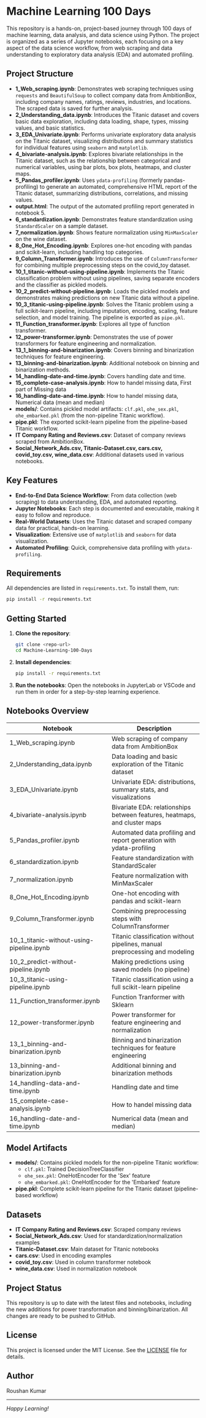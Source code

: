 # Machine Learning 100 Days

This repository is a hands-on, project-based journey through 100 days of machine learning, data analysis, and data science using Python. The project is organized as a series of Jupyter notebooks, each focusing on a key aspect of the data science workflow, from web scraping and data understanding to exploratory data analysis (EDA) and automated profiling.

## Project Structure

- **1_Web_scraping.ipynb**: Demonstrates web scraping techniques using `requests` and `BeautifulSoup` to collect company data from AmbitionBox, including company names, ratings, reviews, industries, and locations. The scraped data is saved for further analysis.
- **2_Understanding_data.ipynb**: Introduces the Titanic dataset and covers basic data exploration, including data loading, shape, types, missing values, and basic statistics.
- **3_EDA_Univariate.ipynb**: Performs univariate exploratory data analysis on the Titanic dataset, visualizing distributions and summary statistics for individual features using `seaborn` and `matplotlib`.
- **4_bivariate-analysis.ipynb**: Explores bivariate relationships in the Titanic dataset, such as the relationship between categorical and numerical variables, using bar plots, box plots, heatmaps, and cluster maps.
- **5_Pandas_profiler.ipynb**: Uses `ydata-profiling` (formerly pandas-profiling) to generate an automated, comprehensive HTML report of the Titanic dataset, summarizing distributions, correlations, and missing values.
- **output.html**: The output of the automated profiling report generated in notebook 5.
- **6_standardization.ipynb**: Demonstrates feature standardization using `StandardScaler` on a sample dataset.
- **7_normalization.ipynb**: Shows feature normalization using `MinMaxScaler` on the wine dataset.
- **8_One_Hot_Encoding.ipynb**: Explores one-hot encoding with pandas and scikit-learn, including handling top categories.
- **9_Column_Transformer.ipynb**: Introduces the use of `ColumnTransformer` for combining multiple preprocessing steps on the covid_toy dataset.
- **10_1_titanic-without-using-pipeline.ipynb**: Implements the Titanic classification problem without using pipelines, saving separate encoders and the classifier as pickled models.
- **10_2_predict-without-pipeline.ipynb**: Loads the pickled models and demonstrates making predictions on new Titanic data without a pipeline.
- **10_3_titanic-using-pipeline.ipynb**: Solves the Titanic problem using a full scikit-learn pipeline, including imputation, encoding, scaling, feature selection, and model training. The pipeline is exported as `pipe.pkl`.
- **11_Function_transformer.ipynb**: Explores all type of function transformer.
- **12_power-transformer.ipynb**: Demonstrates the use of power transformers for feature engineering and normalization.
- **13_1_binning-and-binarization.ipynb**: Covers binning and binarization techniques for feature engineering.
- **13_binning-and-binarization.ipynb**: Additional notebook on binning and binarization methods.
- **14_handling-date-and-time.ipynb**: Covers handling date and time.
- **15_complete-case-analysis.ipynb**: How to handel missing data, First part of Missing data
- **16_handling-date-and-time.ipynb**: How to handel missing data, Numerical data (mean and median)
- **models/**: Contains pickled model artifacts: `clf.pkl`, `ohe_sex.pkl`, `ohe_embarked.pkl` (from the non-pipeline Titanic workflow).
- **pipe.pkl**: The exported scikit-learn pipeline from the pipeline-based Titanic workflow.
- **IT Company Rating and Reviews.csv**: Dataset of company reviews scraped from AmbitionBox.
- **Social_Network_Ads.csv, Titanic-Dataset.csv, cars.csv, covid_toy.csv, wine_data.csv**: Additional datasets used in various notebooks.

## Key Features

- **End-to-End Data Science Workflow**: From data collection (web scraping) to data understanding, EDA, and automated reporting.
- **Jupyter Notebooks**: Each step is documented and executable, making it easy to follow and reproduce.
- **Real-World Datasets**: Uses the Titanic dataset and scraped company data for practical, hands-on learning.
- **Visualization**: Extensive use of `matplotlib` and `seaborn` for data visualization.
- **Automated Profiling**: Quick, comprehensive data profiling with `ydata-profiling`.

## Requirements

All dependencies are listed in `requirements.txt`. To install them, run:

```bash
pip install -r requirements.txt
```

## Getting Started

1. **Clone the repository**:
   ```bash
   git clone <repo-url>
   cd Machine-Learning-100-Days
   ```
2. **Install dependencies**:
   ```bash
   pip install -r requirements.txt
   ```
3. **Run the notebooks**:
   Open the notebooks in JupyterLab or VSCode and run them in order for a step-by-step learning experience.

## Notebooks Overview

| Notebook                                 | Description                                                                 |
|------------------------------------------|-----------------------------------------------------------------------------|
| 1_Web_scraping.ipynb                     | Web scraping of company data from AmbitionBox                                |
| 2_Understanding_data.ipynb               | Data loading and basic exploration of the Titanic dataset                    |
| 3_EDA_Univariate.ipynb                   | Univariate EDA: distributions, summary stats, and visualizations             |
| 4_bivariate-analysis.ipynb               | Bivariate EDA: relationships between features, heatmaps, and cluster maps    |
| 5_Pandas_profiler.ipynb                   | Automated data profiling and report generation with ydata-profiling          |
| 6_standardization.ipynb                  | Feature standardization with StandardScaler                                  |
| 7_normalization.ipynb                    | Feature normalization with MinMaxScaler                                      |
| 8_One_Hot_Encoding.ipynb                 | One-hot encoding with pandas and scikit-learn                                |
| 9_Column_Transformer.ipynb               | Combining preprocessing steps with ColumnTransformer                         |
| 10_1_titanic-without-using-pipeline.ipynb| Titanic classification without pipelines, manual preprocessing and modeling   |
| 10_2_predict-without-pipeline.ipynb      | Making predictions using saved models (no pipeline)                          |
| 10_3_titanic-using-pipeline.ipynb        | Titanic classification using a full scikit-learn pipeline                    |
| 11_Function_transformer.ipynb         | Function Tranformer with Sklearn                                              |
| 12_power-transformer.ipynb            | Power transformer for feature engineering and normalization                   |
| 13_1_binning-and-binarization.ipynb   | Binning and binarization techniques for feature engineering                   |
| 13_binning-and-binarization.ipynb     | Additional binning and binarization methods                                   |
| 14_handling-data-and-time.ipynb        | Handling date and time                                                       |
| 15_complete-case-analysis.ipynb      | How to handel missing data                                                     |
| 16_handling-date-and-time.ipynb        | Numerical data (mean and median)                                             |

## Model Artifacts

- **models/**: Contains pickled models for the non-pipeline Titanic workflow:
  - `clf.pkl`: Trained DecisionTreeClassifier
  - `ohe_sex.pkl`: OneHotEncoder for the 'Sex' feature
  - `ohe_embarked.pkl`: OneHotEncoder for the 'Embarked' feature
- **pipe.pkl**: Complete scikit-learn pipeline for the Titanic dataset (pipeline-based workflow)

## Datasets

- **IT Company Rating and Reviews.csv**: Scraped company reviews
- **Social_Network_Ads.csv**: Used for standardization/normalization examples
- **Titanic-Dataset.csv**: Main dataset for Titanic notebooks
- **cars.csv**: Used in encoding examples
- **covid_toy.csv**: Used in column transformer notebook
- **wine_data.csv**: Used in normalization notebook

## Project Status

This repository is up to date with the latest files and notebooks, including the new additions for power transformation and binning/binarization. All changes are ready to be pushed to GitHub.

## License

This project is licensed under the MIT License. See the [LICENSE](LICENSE) file for details.

## Author

Roushan Kumar

---

*Happy Learning!* 
